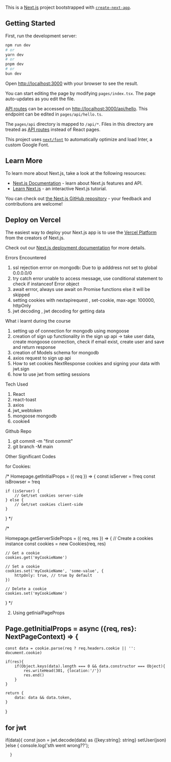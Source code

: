 This is a [Next.js](https://nextjs.org/) project bootstrapped with [`create-next-app`](https://github.com/vercel/next.js/tree/canary/packages/create-next-app).

## Getting Started

First, run the development server:

```bash
npm run dev
# or
yarn dev
# or
pnpm dev
# or
bun dev
```

Open [http://localhost:3000](http://localhost:3000) with your browser to see the result.

You can start editing the page by modifying `pages/index.tsx`. The page auto-updates as you edit the file.

[API routes](https://nextjs.org/docs/api-routes/introduction) can be accessed on [http://localhost:3000/api/hello](http://localhost:3000/api/hello). This endpoint can be edited in `pages/api/hello.ts`.

The `pages/api` directory is mapped to `/api/*`. Files in this directory are treated as [API routes](https://nextjs.org/docs/api-routes/introduction) instead of React pages.

This project uses [`next/font`](https://nextjs.org/docs/basic-features/font-optimization) to automatically optimize and load Inter, a custom Google Font.

## Learn More

To learn more about Next.js, take a look at the following resources:

- [Next.js Documentation](https://nextjs.org/docs) - learn about Next.js features and API.
- [Learn Next.js](https://nextjs.org/learn) - an interactive Next.js tutorial.

You can check out [the Next.js GitHub repository](https://github.com/vercel/next.js/) - your feedback and contributions are welcome!

## Deploy on Vercel

The easiest way to deploy your Next.js app is to use the [Vercel Platform](https://vercel.com/new?utm_medium=default-template&filter=next.js&utm_source=create-next-app&utm_campaign=create-next-app-readme) from the creators of Next.js.

Check out our [Next.js deployment documentation](https://nextjs.org/docs/deployment) for more details.

Errors Encountered
1. ssl rejection errror on mongodb: Due to ip adddress not set to global 0.0.0.0/0
2. try catch error unable to access message, use conditional statement to check if instanceof Error object
3. await errror, always use await on Promise functions else it will be skipped
4. setting cookies with nextapirequest , set-cookie, max-age: 100000, httpOnly
5. jwt decoding , jwt decoding for getting data


What i learnt during the course

1. setting up of connection for mongodb using mongoose
2. creation of sign up functionality in the sign up api -> take user data, create mongoose connection, check if email exist, create user and save and return response
3. creation of Models schema for mongodb
4. axios request to sign up api
5. How to set cookies NextResponse cookies and signing your data with jwt.sign
6. how to use jwt from setting sessions 

Tech Used
1. React
2. react-toast
3. axios
4. jwt_webtoken
4. mongoose mongodb
6. cookie4

Github Repo
1. git commit -m "first commit"
2. git branch -M main




Other Significant Codes

for Cookies:

/*
Homepage.getInitialProps = ({ req }) => {
	const isServer = !!req
	const isBrowser = !req

	if (isServer) {
		// Get/set cookies server-side
	} else {
		// Get/set cookies client-side
	}
}
*/


/*

Homepage.getServerSideProps = ({ req, res }) => {
	// Create a cookies instance
	const cookies = new Cookies(req, res)

	// Get a cookie
	cookies.get('myCookieName')

	// Set a cookie
	cookies.set('myCookieName', 'some-value', {
		httpOnly: true, // true by default
	})

	// Delete a cookie
	cookies.set('myCookieName')
}
*/

2. Using getInialPageProps
## Page.getInitialProps = async ({req, res}: NextPageContext) => {
    const data = cookie.parse(req ? req.headers.cookie || '': document.cookie)

    if(res){
        if(Object.keys(data).length === 0 && data.constructor === Object){
            res.writeHead(301, {location:'/'})
            res.end()
        }
    }

    return {
        data: data && data.token,
    }
}

## for jwt
if(data){
        const json = jwt.decode(data) as {[key:string]: string}
        setUser(json)
      }else {
        console.log('sth went wrong??');
        
      }